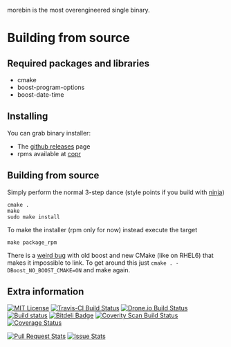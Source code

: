 morebin is the most overengineered single binary.

Building from source
====================

Required packages and libraries
-------------------------------
* cmake
* boost-program-options
* boost-date-time

Installing
----------
You can grab binary installer:
* The [github releases](https://github.com/peterfpeterson/morebin/releases) page
* rpms available at [copr](https://copr.fedoraproject.org/coprs/peterfpeterson/morebin/)

Building from source
--------------------
Simply perform the normal 3-step dance (style points if you build with [ninja](https://github.com/martine/ninja))

    cmake .
    make
    sudo make install

To make the installer (rpm only for now) instead execute the target

    make package_rpm

There is a [weird bug](http://stackoverflow.com/questions/9948375/cmake-find-package-succeeds-but-returns-wrong-path)
with old boost and new CMake (like on RHEL6) that makes it impossible to link.
To get around this just `cmake . -DBoost_NO_BOOST_CMAKE=ON` and make again.

Extra information
-----------------
[![MIT License](https://img.shields.io/badge/license-MIT-blue.svg)](http://opensource.org/licenses/MIT)
[![Travis-CI Build Status](https://travis-ci.org/peterfpeterson/morebin.svg)](https://travis-ci.org/peterfpeterson/morebin)
[![Drone.io Build Status](https://drone.io/github.com/peterfpeterson/morebin/status.png)](https://drone.io/github.com/peterfpeterson/morebin/latest)
[![Build status](https://ci.appveyor.com/api/projects/status/aah5p1hjasigwes6?svg=true)](https://ci.appveyor.com/project/peterfpeterson/morebin)
[![Bitdeli Badge](https://d2weczhvl823v0.cloudfront.net/peterfpeterson/morebin/trend.png)](https://bitdeli.com/free "Bitdeli Badge")
[![Coverity Scan Build Status](https://scan.coverity.com/projects/2832/badge.svg)](https://scan.coverity.com/projects/2832)
[![Coverage Status](https://coveralls.io/repos/peterfpeterson/morebin/badge.svg?branch=master)](https://coveralls.io/r/peterfpeterson/morebin?branch=master)

[![Pull Request Stats](http://www.issuestats.com/github/peterfpeterson/morebin/badge/pr)](http://www.issuestats.com/github/peterfpeterson/morebin)
[![Issue Stats](http://www.issuestats.com/github/peterfpeterson/morebin/badge/issue)](http://www.issuestats.com/github/peterfpeterson/morebin)
